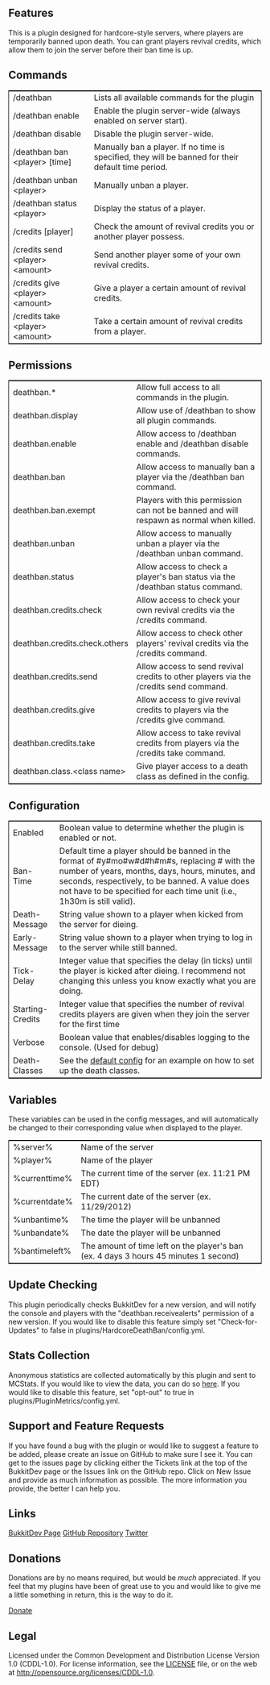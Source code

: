 ## Features ##

This is a plugin designed for hardcore-style servers, where players are temporarily banned upon death. You can grant players revival credits, which allow them to join the server before their ban time is up.


## Commands ##

<table style="border:1px solid black">
<tr><td>/deathban</td>
<td>Lists all available commands for the plugin</td></tr>
<tr><td>/deathban enable</td>
<td>Enable the plugin server-wide (always enabled on server start).</td></tr>
<tr><td>/deathban disable</td>
<td>Disable the plugin server-wide.</td></tr>
<tr><td>/deathban ban &lt;player&gt; [time]</td>
<td>Manually ban a player. If no time is specified, they will be banned for their default time period.</td></tr>
<tr><td>/deathban unban &lt;player&gt;</td>
<td>Manually unban a player.</td></tr>
<tr><td>/deathban status &lt;player&gt;</td>
<td>Display the status of a player.</td></tr>
<tr><td>/credits [player]</td>
<td>Check the amount of revival credits you or another player possess.</td></tr>
<tr><td>/credits send &lt;player&gt; &lt;amount&gt;</td>
<td>Send another player some of your own revival credits.</td></tr>
<tr><td>/credits give &lt;player&gt; &lt;amount&gt;</td>
<td>Give a player a certain amount of revival credits.</td></tr>
<tr><td>/credits take &lt;player&gt; &lt;amount&gt;</td>
<td>Take a certain amount of revival credits from a player.</td></tr>
</table>


## Permissions ##

<table style="border:1px solid black">
<tr><td>deathban.*</td>
<td>Allow full access to all commands in the plugin.</td></tr>
<tr><td>deathban.display</td>
<td>Allow use of /deathban to show all plugin commands.</td></tr>
<tr><td>deathban.enable</td>
<td>Allow access to /deathban enable and /deathban disable commands.</td></tr>
<tr><td>deathban.ban</td>
<td>Allow access to manually ban a player via the /deathban ban command.</td></tr>
<tr><td>deathban.ban.exempt</td>
<td>Players with this permission can not be banned and will respawn as normal when killed.</td></tr>
<tr><td>deathban.unban</td>
<td>Allow access to manually unban a player via the /deathban unban command.</td></tr>
<tr><td>deathban.status</td>
<td>Allow access to check a player's ban status via the /deathban status command.</td></tr>
<tr><td>deathban.credits.check</td>
<td>Allow access to check your own revival credits via the /credits command.</td></tr>
<tr><td>deathban.credits.check.others</td>
<td>Allow access to check other players' revival credits via the /credits command.</td></tr>
<tr><td>deathban.credits.send</td>
<td>Allow access to send revival credits to other players via the /credits send command.</td></tr>
<tr><td>deathban.credits.give</td>
<td>Allow access to give revival credits to players via the /credits give command.</td></tr>
<tr><td>deathban.credits.take</td>
<td>Allow access to take revival credits from players via the /credits take command.</td></tr>
<tr><td>deathban.class.&lt;class name&gt;</td>
<td>Give player access to a death class as defined in the config.</td></tr>
</table>


## Configuration ##

<table style="border:1px solid black">
<tr><td>Enabled</td>
<td>Boolean value to determine whether the plugin is enabled or not.</td></tr>
<tr><td>Ban-Time</td>
<td>Default time a player should be banned in the format of #y#mo#w#d#h#m#s, replacing # with the number of years, months, days, hours, minutes, and seconds, respectively, to be banned. A value does not have to be specified for each time unit (i.e., 1h30m is still valid).</td></tr>
<tr><td>Death-Message</td>
<td>String value shown to a player when kicked from the server for dieing.</td></tr>
<tr><td>Early-Message</td>
<td>String value shown to a player when trying to log in to the server while still banned.</td></tr>
<tr><td>Tick-Delay</td>
<td>Integer value that specifies the delay (in ticks) until the player is kicked after dieing. I recommend not changing this unless you know exactly what you are doing.</td></tr>
<tr><td>Starting-Credits</td>
<td>Integer value that specifies the number of revival credits players are given when they join the server for the first time</td></tr>
<tr><td>Verbose</td>
<td>Boolean value that enables/disables logging to the console. (Used for debug)</td></tr>
<tr><td>Death-Classes</td>
<td>See the <a href="http://dev.bukkit.org/server-mods/hardcoredeathban/pages/default-config/">default config</a> for an example on how to set up the death classes.</td></tr>
</table>


## Variables ##

These variables can be used in the config messages, and will automatically be changed to their corresponding value when displayed to the player.

<table style="border:1px solid black">
<tr><td>%server%</td>
<td>Name of the server</td></tr>
<tr><td>%player%</td>
<td>Name of the player</td></tr>
<tr><td>%currenttime%</td>
<td>The current time of the server (ex. 11:21 PM EDT)</td></tr>
<tr><td>%currentdate%</td>
<td>The current date of the server (ex. 11/29/2012)</td></tr>
<tr><td>%unbantime%</td>
<td>The time the player will be unbanned</td></tr>
<tr><td>%unbandate%</td>
<td>The date the player will be unbanned</td></tr>
<tr><td>%bantimeleft%</td>
<td>The amount of time left on the player's ban (ex. 4 days 3 hours 45 minutes 1 second)</td></tr>
</table>


## Update Checking ##

This plugin periodically checks BukkitDev for a new version, and will notify the console and players with the "deathban.receivealerts" permission of a new version. If you would like to disable this feature simply set "Check-for-Updates" to false in plugins/HardcoreDeathBan/config.yml.


## Stats Collection ##

Anonymous statistics are collected automatically by this plugin and sent to MCStats. If you would like to view the data, you can do so [here](http://mcstats.org/plugin/HardcoreDeathBan). If you would like to disable this feature, set "opt-out" to true in plugins/PluginMetrics/config.yml.


## Support and Feature Requests ##

If you have found a bug with the plugin or would like to suggest a feature to be added, please create an issue on GitHub to make sure I see it. You can get to the issues page by clicking either the Tickets link at the top of the BukkitDev page or the Issues link on the GitHub repo. Click on New Issue and provide as much information as possible. The more information you provide, the better I can help you.


## Links ##

[BukkitDev Page](http://dev.bukkit.org/bukkit-plugins/hardcoredeathban/)
[GitHub Repository](http://github.com/mstiles92/HardcoreDeathBan)
[Twitter](http://twitter.com/mstiles92)


## Donations ##

Donations are by no means required, but would be _much_ appreciated. If you feel that my plugins have been of great use to you and would like to give me a little something in return, this is the way to do it.

[Donate](https://www.paypal.com/cgi-bin/webscr?return=http%3A%2F%2Fdev.bukkit.org%2Fbukkit-plugins%2Fhardcoredeathban%2F&cn=Add+special+instructions+to+the+addon+author%28s%29&business=mstiles92%40gmail.com&bn=PP-DonationsBF%3Abtn_donateCC_LG.gif%3ANonHosted&cancel_return=http%3A%2F%2Fdev.bukkit.org%2Fbukkit-plugins%2Fhardcoredeathban%2F&lc=US&item_name=HardcoreDeathBan+%28from+Bukkit.org%29&cmd=_donations&rm=1&no_shipping=1&currency_code=USD)


## Legal ##

Licensed under the Common Development and Distribution License Version 1.0 (CDDL-1.0). For license information, see the [LICENSE](https://github.com/mstiles92/HardcoreDeathBan/blob/master/LICENSE) file, or on the web at <http://opensource.org/licenses/CDDL-1.0>.